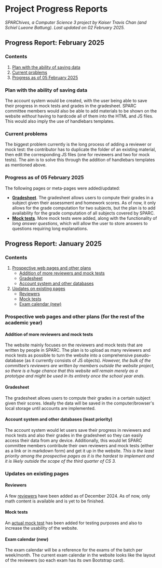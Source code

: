 # Project Progress Reports
*_SPARChives_, a Computer Science 3 project by Kaiser Travis Chan (and Schiel Lueone Battung). Last updated on 02 February 2025.*

## Progress Report: February 2025

### Contents
1. [Plan with the ability of saving data](#plan-with-the-ability-of-saving-data)
2. [Current problems](#current-problems)
3. [Progress as of 05 February 2025](#progress-as-of-05-february-2025)

### Plan with the ability of saving data

The account system would be created, with the user being able to save their progress in mock tests and grades in the gradesheet. SPARC committee members would also be able to add materials to be shown on the website *without* having to hardcode all of them into the HTML and JS files. This would also imply the use of handlebars templates.

### Current problems

The biggest problem currently is the long process of adding a reviewer or mock test: the contributor has to duplicate the folder of an existing material, then edit the corresponding JS files (one for reviewers and two for mock tests). The aim is to solve this through the addition of handlebars templates as mentioned above.

### Progress as of 05 February 2025

The following pages or meta-pages were added/updated:
- **[Gradesheet](#gradesheet)**. The gradesheet allows users to compute their grades in a subject given their assessment and homework scores. As of now, it only allows for the grade computation for two subjects, but the plan is to add availability for the grade computation of all subjects covered by SPARC.
- **[Mock tests](https://mathematicalcoder.github.io/sparchives/public/mocktests/)**. More mock tests were added, along with the functionality of *long answer questions*, which will allow the user to store answers to questions requiring long explanations.

## Progress Report: January 2025

### Contents
1. [Prospective web pages and other plans](#prospective-web-pages-and-other-plans-for-the-rest-of-the-academic-year)
   - [Addition of more reviewers and mock tests](#addition-of-more-reviewers-and-mock-tests)
   - [Gradesheet](#gradesheet)
   - [Account system and other databases](#account-system-and-other-databases-least-priority)
2. [Updates on existing pages](#updates-on-existing-pages)
   - [Reviewers](#reviewers)
   - [Mock tests](#mock-tests)
   - [Exam calendar (new)](#exam-calendar-new)
### Prospective web pages and other plans (for the rest of the academic year)
#### Addition of more reviewers and mock tests
The website mainly focuses on the reviewers and mock tests that are written by people in SPARC. The plan is to upload as many reviewers and mock tests as possible to turn the website into a comprehensive pseudo-database (as it currently consists of JS objects). _However, the bulk of the committee’s reviewers are written by members outside the website project, so there is a huge chance that this website will remain merely as a prototype and might be used in its entirety once the school year ends._
#### Gradesheet
The gradesheet allows users to compute their grades in a certain subject given their scores. Ideally the data will be saved in the computer/browser's local storage until accounts are implemented.
#### Account system and other databases (least priority)
The account system would let users save their progress in reviewers and mock tests and also their grades in the gradesheet so they can easily access their data from any device. Additionally, this would let SPARC committee members contribute their own reviewers and mock tests (either as a link or in markdown form) and get it up in the website. _This is the least priority among the prospective pages as it is the hardest to implement and it is likely outside the scope of the third quarter of CS 3._
### Updates on existing pages
#### Reviewers
A few [reviewers](https://wdprojsrbattungchan.glitch.me/reviewers) have been added as of December 2024. As of now, only math content is available and is yet to be finished.
#### Mock tests
An [actual mock test](https://wdprojsrbattungchan.glitch.me/mocktests/math3/stepfunc/) has been added for testing purposes and also to increase the usability of the website.
#### Exam calendar (new)
The exam calendar will be a reference for the exams of the batch per week/month. The current exam calendar in the website looks like the layout of the reviewers (so each exam has its own Bootstrap card).
